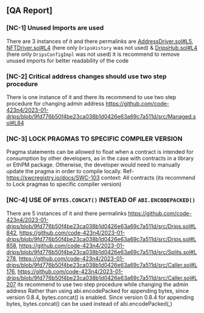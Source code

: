 ## [QA Report]

### [NC-1] Unused Imports are used
There are 3 instances of it and there permalinks are
[AddressDriver.sol#L5](https://github.com/code-423n4/2023-01-drips/blob/9fd776b50f4be23ca038b1d0426e63a69c7a511d/src/AddressDriver.sol#L5), 
[NFTDriver.sol#L4](https://github.com/code-423n4/2023-01-drips/blob/9fd776b50f4be23ca038b1d0426e63a69c7a511d/src/NFTDriver.sol#L4) (here only `DripsHistory` was not used) & [DripsHub.sol#L4](https://github.com/code-423n4/2023-01-drips/blob/9fd776b50f4be23ca038b1d0426e63a69c7a511d/src/DripsHub.sol#L4) (here only `DripsConfigImpl` was not used)
it is recommend to remove unused imports for better readability of the code

### [NC-2] Critical address changes should use two step procedure
There is one instance of it and there its recommend to use two step procedure for changing admin address
 https://github.com/code-423n4/2023-01-drips/blob/9fd776b50f4be23ca038b1d0426e63a69c7a511d/src/Managed.sol#L84

### [NC-3] LOCK PRAGMAS TO SPECIFIC COMPILER VERSION
Pragma statements can be allowed to float when a contract is intended for consumption by other developers, as in the case with contracts in a library or EthPM package. Otherwise, the developer would need to manually update the pragma in order to compile locally.
Ref- https://swcregistry.io/docs/SWC-103
context: All contracts (its recommend to  Lock pragmas to specific compiler version)

### [NC-4] USE OF `BYTES.CONCAT()` INSTEAD OF `ABI.ENCODEPACKED()`
There are 5 instances of it  and there permalinks
https://github.com/code-423n4/2023-01-drips/blob/9fd776b50f4be23ca038b1d0426e63a69c7a511d/src/Drips.sol#L842,
https://github.com/code-423n4/2023-01-drips/blob/9fd776b50f4be23ca038b1d0426e63a69c7a511d/src/Drips.sol#L858,
https://github.com/code-423n4/2023-01-drips/blob/9fd776b50f4be23ca038b1d0426e63a69c7a511d/src/Splits.sol#L278,
https://github.com/code-423n4/2023-01-drips/blob/9fd776b50f4be23ca038b1d0426e63a69c7a511d/src/Caller.sol#L176,
https://github.com/code-423n4/2023-01-drips/blob/9fd776b50f4be23ca038b1d0426e63a69c7a511d/src/Caller.sol#L207
 its recommend to use two step procedure while changing the admin address
Rather than using abi.encodePacked for appending bytes, since version 0.8.4, bytes.concat() is enabled.
Since version 0.8.4 for appending bytes, bytes.concat() can be used instead of abi.encodePacked(,)


